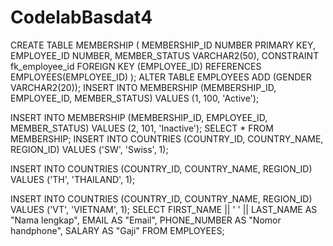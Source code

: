 # CodelabBasdat4
CREATE TABLE MEMBERSHIP (
    MEMBERSHIP_ID NUMBER PRIMARY KEY,
    EMPLOYEE_ID NUMBER,
    MEMBER_STATUS VARCHAR2(50),
    CONSTRAINT fk_employee_id FOREIGN KEY (EMPLOYEE_ID) REFERENCES EMPLOYEES(EMPLOYEE_ID)
);
ALTER TABLE EMPLOYEES
ADD (GENDER VARCHAR2(20));
INSERT INTO MEMBERSHIP (MEMBERSHIP_ID, EMPLOYEE_ID, MEMBER_STATUS)
VALUES (1, 100, 'Active');

INSERT INTO MEMBERSHIP (MEMBERSHIP_ID, EMPLOYEE_ID, MEMBER_STATUS)
VALUES (2, 101, 'Inactive');
SELECT * FROM MEMBERSHIP;
INSERT INTO COUNTRIES (COUNTRY_ID, COUNTRY_NAME, REGION_ID)
VALUES ('SW', 'Swiss', 1);

INSERT INTO COUNTRIES (COUNTRY_ID, COUNTRY_NAME, REGION_ID)
VALUES ('TH', 'THAILAND', 1);

INSERT INTO COUNTRIES (COUNTRY_ID, COUNTRY_NAME, REGION_ID)
VALUES ('VT', 'VIETNAM', 1);
SELECT 
    FIRST_NAME || ' ' || LAST_NAME AS "Nama lengkap",
    EMAIL AS "Email",
    PHONE_NUMBER AS "Nomor handphone",
    SALARY AS "Gaji"
FROM EMPLOYEES;
